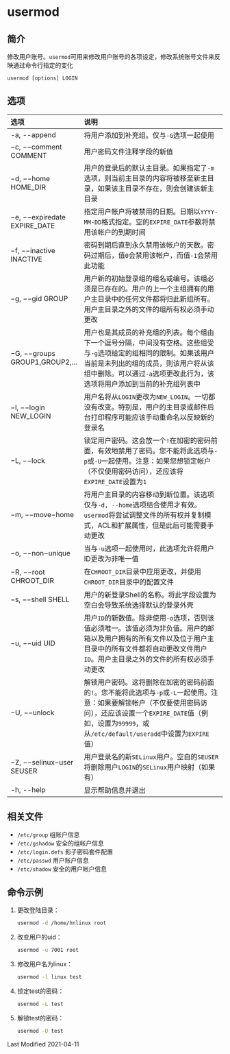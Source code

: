 # usermod

## 简介

修改用户账号。`usermod`可用来修改用户账号的各项设定，修改系统账号文件来反映通过命令行指定的变化
```
usermod [options] LOGIN
```

## 选项

<style>
table th:first-of-type {
    width: 18%;
}
</style>

选项 | 说明
:- | :-
-a, --append                   | 将用户添加到补充组。仅与`-G`选项一起使用
−c, −−comment COMMENT          | 用户密码文件注释字段的新值
−d, −−home HOME_DIR            | 用户的登录后的默认主目录。如果指定了`-m`选项，则当前主目录的内容将被移至新主目录，如果该主目录不存在，则会创建该新主目录
−e, −−expiredate EXPIRE_DATE   | 指定用户帐户将被禁用的日期。日期以`YYYY-MM-DD`格式指定。空的`EXPIRE_DATE`参数将禁用该帐户的到期时间
−f, −−inactive INACTIVE        | 密码到期后直到永久禁用该帐户的天数。密码过期后，值`0`会禁用该帐户，而值`-1`会禁用此功能
−g, −−gid GROUP                | 用户新的初始登录组的组名或编号。该组必须是已存在的。用户的上一个主组拥有的用户主目录中的任何文件都将归此新组所有。用户主目录之外的文件的组所有权必须手动更改
−G, −−groups GROUP1,GROUP2,... | 用户也是其成员的补充组的列表。每个组由下一个逗号分隔，中间没有空格。这些组受与`-g`选项给定的组相同的限制。如果该用户当前是未列出的组的成员，则该用户将从该组中删除。可以通过`-a`选项更改此行为，该选项将用户添加到当前的补充组列表中
−l, −−login NEW_LOGIN          | 用户名将从`LOGIN`更改为`NEW_LOGIN`。一切都没有改变。特别是，用户的主目录或邮件后台打印程序可能应该手动重命名以反映新的登录名
−L, −−lock                     | 锁定用户密码。这会放一个`!`在加密的密码前面，有效地禁用了密码。您不能将此选项与`-p`或`-U`一起使用。注意：如果您想锁定帐户（不仅使用密码访问），还应该将`EXPIRE_DATE`设置为`1`
−m, −−move−home                | 将用户主目录的内容移动到新位置。该选项仅与`-d, --home`选项结合使用才有效。`usermod`将尝试调整文件的所有权并复制模式，ACL和扩展属性，但是此后可能需要手动更改
−o, −−non−unique               | 当与`-u`选项一起使用时，此选项允许将用户ID更改为非唯一值
−R, −−root CHROOT_DIR          | 在`CHROOT_DIR`目录中应用更改，并使用`CHROOT_DIR`目录中的配置文件
−s, −−shell SHELL              | 用户的新登录Shell的名称。将此字段设置为空白会导致系统选择默认的登录外壳
−u, −−uid UID                  | 用户`ID`的新数值。除非使用`-o`选项，否则该值必须唯一。该值必须为非负值。用户的邮箱以及用户拥有的所有文件以及位于用户主目录中的所有文件都将自动更改文件用户`ID`。用户主目录之外的文件的所有权必须手动更改
−U, −−unlock                   | 解锁用户密码。这将删除在加密的密码前面的`!`。您不能将此选项与`-p`或`-L`一起使用。注意：如果要解锁帐户（不仅要使用密码访问），还应该设置一个`EXPIRE_DATE`值（例如，设置为`99999`，或从`/etc/default/useradd`中设置为`EXPIRE`值）
−Z, −−selinux−user SEUSER      | 用户登录名的新`SELinux`用户。空白的`SEUSER`将删除用户`LOGIN`的`SELinux`用户映射（如果有）
-h, --help                     | 显示帮助信息并退出

## 相关文件

- `/etc/group` 组账户信息
- `/etc/gshadow` 安全的组帐户信息
- `/etc/login.defs` 影子密码套件配置
- `/etc/passwd` 用户账户信息
- `/etc/shadow` 安全的用户帐户信息

## 命令示例

1. 更改登陆目录：
    ```bash
    usermod -d /home/hnlinux root
    ```

2. 改变用户的uid：
    ```bash
    usermod -u 7001 root
    ```

3. 修改用户名为linux：
    ```bash
    usermod -l linux test
    ```

4. 锁定test的密码：
    ```bash
    usermod -L test
    ```

5. 解锁test的密码：
    ```bash
    usermod -U test
    ```

Last Modified 2021-04-11
